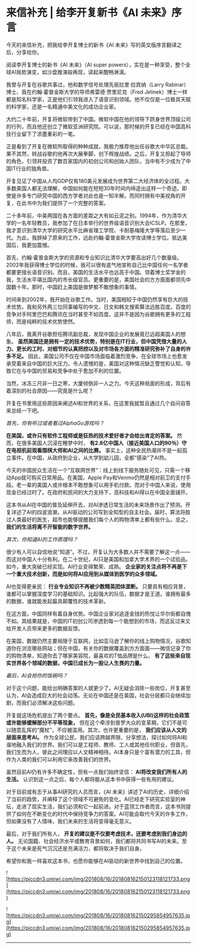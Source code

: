 # 来信补充 | 给李开复新书《AI 未来》序言

今天的来信补充，把我给李开复博士的新书《AI 未来》写的英文版序言翻译之后，分享给你。

阅读李开复博士的新书《AI 未来》（AI super powers），实在是一种享受，整个全球AI局势演变，如沙盘推演般再现，读起来酣畅淋漓。

我曾与开复在谷歌共事过，他和数字信号处理先驱拉里·拉宾纳（Larry Rabinar）博士、我在约翰·霍普金斯大学的导师弗雷德·贾里尼克（Fred Jelinek）博士一样都是知名科学家，正是他们引领我进入了语音识别领域。他不仅仅是一位极具天赋的科学家，还是一名精通中美文化的成功企业家。

大约二十年前，开复将微软带到了中国。微软中国在他的领导下跻身世界顶级公司的行列，而且他还创立了微软亚洲研究院。可以说，那时候的开复已经在中国高科技行业留下了浓墨重彩的一笔。

正是看到了开复在微软所取得的种种成就，我极力推荐他出任谷歌大中华区总裁。果不其然，转战谷歌的他再次大展拳脚，创下辉煌战绩。之后，开复又担起了导师的角色，引领并投资了数百家国内的初创公司和创始人团队，当中有不少成为了中国IT行业的独角兽。

开复见证了中国从人均GDP仅有180美元发展成为世界第二大经济体的全过程。大多数美国人都无法理解，中国如何能在短短30年时间内缔造出这样一个奇迹。即使是许多专门研究中国的西方学者对此也是一知半解。而同时拥有中美视角的开复，在此书中为我们提供了一个完整的答案。

二十多年前，中美两国在各方面的差距之大有如云泥之别。1994年，作为清华大学的一名年轻教员，我参加了在日本举行的世界级语音识别大会ICSLP。在那里，我才意识到清华大学的研究水平比麻省理工学院、卡耐基梅隆大学等落后至少一代。为此，我辞掉了原来的工作，远赴约翰·霍普金斯大学攻读博士学位。抵达美国后，我更加震憾。

首先，约翰·霍普金斯大学的资源和专业知识比清华大学要高出好几个数量级。2002年我获得博士学位的时候，我可以很有底气地宣称自己比中国任何一名学者都要更擅长语音识别。而且，美国的生活水平也远高于中国。领着博士奖学金的我，生活水平堪比国内的市长级官员。更重要的是，美国社会的方方面面都领先中国数十年。那时，中国赶上美国是做梦都不敢想象的事情。

时间来到2002年，我开始在谷歌工作。当时，美国相较于中国仍然享有巨大的技术优势。我和另外两三位同事编写的中文、日文和韩文搜索算法远胜百度。百度的竞争对手阿里巴巴和腾讯在当时甚至不如百度。这并不是因为谷歌拥有更多的工程师，而是纯粹的技术优势使然。

八年后，我离开谷歌担任腾讯副总裁，发现中国企业的发展竟已远超美国人的想象。 **虽然美国还是拥有一定的技术优势，特别是在IT行业，但中国凭借大量的人力、更长的工时、对细节的认真把控以及对市场各方面的精准研究弥补了自身的许多不足。** 因此，美国公司不仅在中国市场面临着激烈竞争，在全球市场上也愈发承受着来自中国的巨大压力。令人遗憾的是，美国对这种情况缺乏警觉和认知，导致它在与中国的贸易和竞争中处于愈加不利的位置。

当然，冰冻三尺非一日之寒，大厦倾倒非一人之力。今天这种局面的形成，背后有着深刻的社会原因——究竟是什么呢？

开复在书里用这些原因来阐述AI和世界的关系，在这里我就暂且通过几个自问自答来总结一下吧。

 *首先，你有听过或者看过AlphaGo游戏吗？*

 **在美国，或许只有软件工程师或是狂热的技术爱好者才会给出肯定的答案。** 然而，在很多美国人沉浸在睡梦中时， **有2.8亿中国人（接近美国人口的90％）守在电视机前观看围棋大师和AI之间的比赛。** 事实上，这种全民热潮并不是一起孤立事件。在中国，从政府到企业，从大学到幼儿园，全都“感染”了AI热。

今天的中国民众生活在一个“互联网世界”：线上到线下服务随处可见，只需一个移动App就可购买日常用品。在美国，Apple Pay和Venmo仍然是相对前卫的支付手段。老一辈的美国人或许根本不敢想象可以用手机付款。而对于中国人来说，使用现金已经过时了。在政府和民间的大力支持下，高科技和AI得以在中国全面铺开。

这本书从AI在中国的普及延伸开去，对AI渗透日常生活的未来场景作出了预测。开复详述了AI的四波浪潮，从AI驱动的公司写到全知型的自主社会。届时，算法将胜过人类最好的医生，超市也能够提醒我们每个人的购物清单上都有些什么。总之， **我们的生活将离不开智能的数字世界。**

 *其次，你知道AI的工作原理吗？*

很少有人可以自信地说“知道”。不过，开复认为大多数人并不需要了解这一点——而这对中国人十分有利。在二十世纪，AI只是美国和加拿大学术界的一个试验品。如今，重大突破已经实现。AI行业变得繁荣、成熟。 **企业家的关注点将不再是下一个重大技术创新，而是如何将AI应用到从媒体到医学的众多领域。**

AI也变得更亲民： **行业专业知识不再被少数精英团体垄断。** 只要具有相应背景，谁都可以掌握深度学习的基础知识。比起强大的队伍，数据才是王道。谁拥有最多的数据，谁就能发起最具颠覆性的技术革新。

在这方面，中国同样有着自身优势。中国企业家对追逐金钱的热忱让华尔街都自愧不如。其结果就是，中国的IT初创公司渗透到每一个能想到的市场，而这反过来又给开发人员带来更多的数据反馈。

在美国，数据仍然主要局限于互联网，比如亚马逊了解你的线上购物情况，谷歌知道你在浏览哪些网站；但在中国，有关你的数据覆盖到方方面面——微信记录了你的购物清单，知道你去了哪家美容院，最喜欢的T恤品牌是什么。 **有了这些来自现实世界各个领域的数据，中国已成长为一股让人生畏的力量。**

 *最后，AI会抢你的饭碗吗？*

对于这个问题，能给出明确答案的人就更少了。AI无疑会消除一些岗位，开复甚至认为，AI会造成巨大的社会动荡。无论在中国还是在美国，社会分层都只会继续加剧，而我们必须解决这些问题。

开复就这场危机提出了两个要点。 **首先，像是全民基本收入(UBI)这样的社会政策或许能够缓解部分不平等现象，** 但在这个牵涉到普罗大众的变革期，它们不是可以随意乱挥的“魔杖”，不应被滥用。其次，也许更重要的是， **我们应该从人文的层面来思考AI。** 作为全球公民，我们应该跨越界限、分享想法，探讨如何将AI和谐地融入我们的世界。我们可以是工程师、教师、工人或其他任何职业，但首先，我们生而为人，彼此之间理应以人文精神相待。AI本身只是个富有潜力的工具，但作为人类的我们可以利用它来改善我们的世界。

虽然目前AI仍有许多不确定性，但有一点我们始终坚信： **AI将改变我们所有人的生活。** 认识到这一点之后，每个人都将能从这本书中获得一些有用的建议。

对于目前或有志于从事AI研究的人员而言，《AI 未来》讲述了AI的历史，详细介绍了当前的趋势，并阐释了这个领域不可避免的变化。AI已经走下研究实验室的神坛，走进了现实生活，我们必须和它一起前进。对于蓝领工作者而言，这本书则提供了如何在不断变化的时代中保持竞争力的答案。AI可能会取代今天的许多工作，但如果没有了人情味，我们未来的生活将变得毫无意义。

最后，对于我们所有人， **开复的建议是不仅要考虑技术，还要考虑到我们身边的人。** 无论国籍、社会经济水平或教育背景如何，我们都将共同书写AI的未来。至于这个未来是死气沉沉还是充满活力，都将取决于我们自身。

希望你和我一样喜欢这本书，也愿你能够在AI驱动的新世界中找到自己的位置。

![https://piccdn3.umiwi.com/img/201808/16/201808162150123118121733.png](https://piccdn3.umiwi.com/img/201808/16/201808162150123118121733.png)

![https://piccdn3.umiwi.com/img/201808/16/201808162150295854957635.jpg](https://piccdn3.umiwi.com/img/201808/16/201808162150295854957635.jpg)

---
